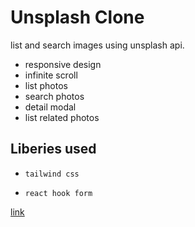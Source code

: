 # Unsplash Clone

list and search images using unsplash api.

- responsive design
- infinite scroll
- list photos
- search photos
- detail modal
- list related photos

## Liberies used

- `tailwind css`

- `react hook form`

[link](https://unsplash-mu.vercel.app/)
